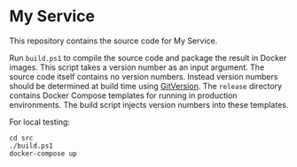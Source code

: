 # My Service

This repository contains the source code for My Service.

Run `build.ps1` to compile the source code and package the result in Docker images.
This script takes a version number as an input argument. The source code itself contains no version numbers. Instead version numbers should be determined at build time using [GitVersion](http://gitversion.readthedocs.io/).
The `release` directory contains Docker Compose templates for running in production environments. The build script injects version numbers into these templates.

For local testing:

    cd src
    ./build.ps1
    docker-compose up
